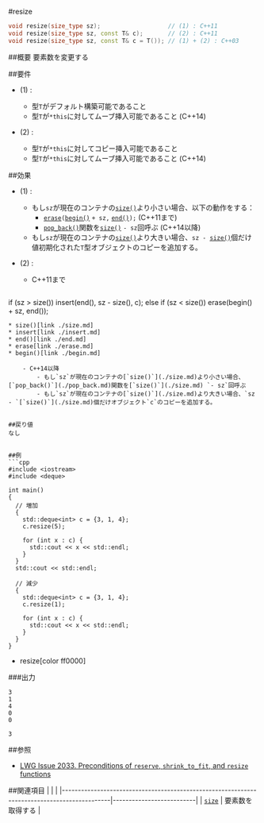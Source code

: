 #resize
```cpp
void resize(size_type sz);                   // (1) : C++11
void resize(size_type sz, const T& c);       // (2) : C++11
void resize(size_type sz, const T& c = T()); // (1) + (2) : C++03

```

##概要
要素数を変更する


##要件
- (1) :
    - 型`T`がデフォルト構築可能であること
    - 型`T`が`*this`に対してムーブ挿入可能であること (C++14)

- (2) :
    - 型`T`が`*this`に対してコピー挿入可能であること
    - 型`T`が`*this`に対してムーブ挿入可能であること (C++14)


##効果
- (1) :
    - もし`sz`が現在のコンテナの[`size()`](./size.md)より小さい場合、以下の動作をする：
        - [`erase`](./erase)`(`[`begin()`](./begin.md) `+ sz,` [`end()`](./end.md)`);` (C++11まで)
        - [`pop_back()`](./pop_back.md)関数を[`size()`](./size.md) `- sz`回呼ぶ (C++14以降)
    - もし`sz`が現在のコンテナの[`size()`](./size.md)より大きい場合、`sz - `[`size()`](./size.md)個だけ値初期化された`T`型オブジェクトのコピーを追加する。


- (2) :
    - C++11まで

    ```cpp
if (sz > size())
  insert(end(), sz - size(), c);
else if (sz < size())
  erase(begin() + sz, end());
```
* size()[link ./size.md]
* insert[link ./insert.md]
* end()[link ./end.md]
* erase[link ./erase.md]
* begin()[link ./begin.md]

    - C++14以降
        - もし`sz`が現在のコンテナの[`size()`](./size.md)より小さい場合、[`pop_back()`](./pop_back.md)関数を[`size()`](./size.md) `- sz`回呼ぶ
        - もし`sz`が現在のコンテナの[`size()`](./size.md)より大きい場合、`sz - `[`size()`](./size.md)個だけオブジェクト`c`のコピーを追加する。


##戻り値
なし


##例
```cpp
#include <iostream>
#include <deque>

int main()
{
  // 増加
  {
    std::deque<int> c = {3, 1, 4};
    c.resize(5);

    for (int x : c) {
      std::cout << x << std::endl;
    }
  }
  std::cout << std::endl;

  // 減少
  {
    std::deque<int> c = {3, 1, 4};
    c.resize(1);

    for (int x : c) {
      std::cout << x << std::endl;
    }
  }
}
```
* resize[color ff0000]

###出力
```
3
1
4
0
0

3
```

##参照
- [LWG Issue 2033. Preconditions of `reserve`, `shrink_to_fit`, and `resize` functions](http://www.open-std.org/jtc1/sc22/wg21/docs/lwg-defects.html#2033)


##関連項目
| | |
|---------------------------------------------------------------------------------------------|--------------------------|
| [`size`](./size.md) | 要素数を取得する |


